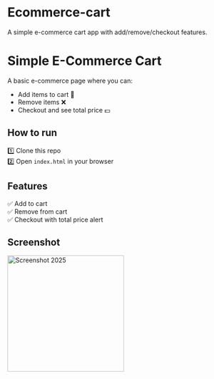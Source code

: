# Ecommerce-cart
A simple e-commerce cart app with add/remove/checkout features.

# Simple E-Commerce Cart

A basic e-commerce page where you can:
- Add items to cart 🛒
- Remove items ❌
- Checkout and see total price 💵

## How to run
1️⃣ Clone this repo  
2️⃣ Open `index.html` in your browser  

## Features
✅ Add to cart  
✅ Remove from cart  
✅ Checkout with total price alert  

## Screenshot
<img width="261" alt="Screenshot 2025" src="https://github.com/user-attachments/assets/d09b3748-7bf6-430c-ab8d-7aeabf48505b" />

